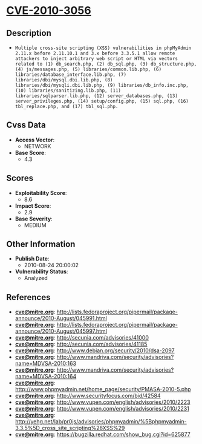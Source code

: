 
# [CVE-2010-3056](http://lists.fedoraproject.org/pipermail/package-announce/2010-August/045991.html)

## Description

- `Multiple cross-site scripting (XSS) vulnerabilities in phpMyAdmin 2.11.x before 2.11.10.1 and 3.x before 3.3.5.1 allow remote attackers to inject arbitrary web script or HTML via vectors related to (1) db_search.php, (2) db_sql.php, (3) db_structure.php, (4) js/messages.php, (5) libraries/common.lib.php, (6) libraries/database_interface.lib.php, (7) libraries/dbi/mysql.dbi.lib.php, (8) libraries/dbi/mysqli.dbi.lib.php, (9) libraries/db_info.inc.php, (10) libraries/sanitizing.lib.php, (11) libraries/sqlparser.lib.php, (12) server_databases.php, (13) server_privileges.php, (14) setup/config.php, (15) sql.php, (16) tbl_replace.php, and (17) tbl_sql.php.`

## Cvss Data

- **Access Vector**:
  - NETWORK
- **Base Score**:
  - 4.3

## Scores

- **Exploitability Score**:
  - 8.6
- **Impact Score**:
  - 2.9
- **Base Severity**:
  - MEDIUM

## Other Information

- **Publish Date**:
  - 2010-08-24 20:00:02
- **Vulnerability Status**:
  - Analyzed

## References

- **cve@mitre.org**: http://lists.fedoraproject.org/pipermail/package-announce/2010-August/045991.html
- **cve@mitre.org**: http://lists.fedoraproject.org/pipermail/package-announce/2010-August/045997.html
- **cve@mitre.org**: http://secunia.com/advisories/41000
- **cve@mitre.org**: http://secunia.com/advisories/41185
- **cve@mitre.org**: http://www.debian.org/security/2010/dsa-2097
- **cve@mitre.org**: http://www.mandriva.com/security/advisories?name=MDVSA-2010:163
- **cve@mitre.org**: http://www.mandriva.com/security/advisories?name=MDVSA-2010:164
- **cve@mitre.org**: http://www.phpmyadmin.net/home_page/security/PMASA-2010-5.php
- **cve@mitre.org**: http://www.securityfocus.com/bid/42584
- **cve@mitre.org**: http://www.vupen.com/english/advisories/2010/2223
- **cve@mitre.org**: http://www.vupen.com/english/advisories/2010/2231
- **cve@mitre.org**: http://yehg.net/lab/pr0js/advisories/phpmyadmin/%5Bphpmyadmin-3.3.5%5D_cross_site_scripting%28XSS%29
- **cve@mitre.org**: https://bugzilla.redhat.com/show_bug.cgi?id=625877
